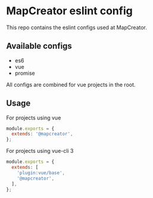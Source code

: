 # MapCreator eslint config

This repo contains the eslint configs used at MapCreator.

## Available configs

 - es6
 - vue
 - promise

All configs are combined for vue projects in the root.

## Usage

For projects using vue

```js
module.exports = {
  extends: '@mapcreator',
};
```

For projects using vue-cli 3

```js
module.exports = {
  extends: [
    'plugin:vue/base',
    '@mapcreator',
  ],
};
```
